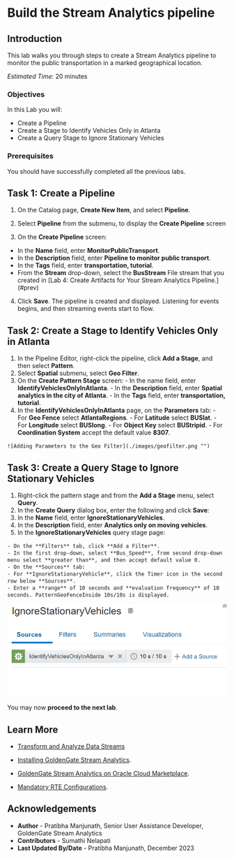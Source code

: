 
# Build the Stream Analytics pipeline

## Introduction

This lab walks you through steps to create a Stream Analytics pipeline to monitor the public transportation in a marked geographical location.

*Estimated Time*: 20 minutes

### Objectives
In this Lab you will:
- Create a Pipeline
- Create a Stage to Identify Vehicles Only in Atlanta
- Create a Query Stage to Ignore Stationary Vehicles

### Prerequisites
You should have successfully completed all the previous labs.

## **Task 1:** Create a Pipeline

1. On the Catalog page, **Create New Item**, and select **Pipeline**.

2. Select **Pipeline** from the submenu, to display the **Create Pipeline** screen

3. On the **Create Pipeline** screen:

  - In the **Name** field, enter **MonitorPublicTransport**.
  - In the **Description** field, enter **Pipeline to monitor public transport**.
  - In the **Tags** field, enter **transportation, tutorial**.
  - From the **Stream** drop-down, select the **BusStream** File stream that you created in [Lab 4: Create Artifacts for Your Stream Analytics Pipeline.] (#prev)

4. Click **Save**.
The pipeline is created and displayed. Listening for events begins, and then streaming events start to flow.

## **Task 2:** Create a Stage to Identify Vehicles Only in Atlanta

  1. In the Pipeline Editor, right-click the pipeline, click **Add a Stage**, and then select **Pattern**.
  2. Select **Spatial** submenu, select **Geo Filter**.
  3. On the **Create Pattern Stage** screen:
    - In the name field, enter **IdentifyVehiclesOnlyInAtlanta**.
    - In the **Description** field, enter **Spatial analytics in the city of Atlanta**.
    - In the **Tags** field, enter **transportation, tutorial**.
  4. In the **IdentifyVehiclesOnlyInAtlanta** page, on the **Parameters** tab:
    - For **Geo Fence** select **AtlantaRegions**.
    - For **Latitude** select **BUSlat**.
    - For **Longitude** select **BUSlong**.
    - For **Object Key** select **BUStripid**.
    - For **Coordination System** accept the default value **8307**.

    ![Adding Parameters to the Geo Filter](./images/geofilter.png "")


## **Task 3:** Create a Query Stage to Ignore Stationary Vehicles
  1. Right-click the pattern stage and from the **Add a Stage** menu, select **Query**.
  2. In the **Create Query** dialog box, enter the following and click **Save**:
  3. In the **Name** field, enter **IgnoreStationaryVehicles**.
  4. In the **Description** field, enter **Analytics only on moving vehicles**.
  5. In the **IgnoreStationaryVehicles** query stage page:
  
    - On the **Filters** tab, click **Add a Filter**.
    - In the first drop-down, select **Bus_Speed**, from second drop-down menu select **greater than**, and then accept default value 0.
    - On the **Sources** tab:
    - For **IgnoreStationaryVehicle**, click the Timer icon in the second row below **Sources**.
    - Enter a **range** of 10 seconds and **evaluation frequency** of 10 seconds. PatternGeoFenceInside 10s/10s is displayed.
  
![Adding a Range and Frequency to the Pattern](./images/ran-freq.PNG "")

You may now **proceed to the next lab**.

## Learn More

* [Transform and Analyze Data Streams](https://docs.oracle.com/en/middleware/fusion-middleware/osa/19.1/using/creating-pipeline-transform-and-analyze-data-streams.html#GUID-9DB9B57A-1095-4557-ACB9-816A696EB121)

* [Installing GoldenGate Stream Analytics](https://docs.oracle.com/en/middleware/fusion-middleware/osa/19.1/install/how-install-goldengate-stream-analytics.html#GUID-13BC895D-6AD1-4398-98E2-B5BE5B14D26B).

* [GoldenGate Stream Analytics on Oracle Cloud Marketplace](https://docs.oracle.com/en/middleware/fusion-middleware/osa/19.1/osamp/getting-started-goldengate-stream-analytics-oci.html#GUID-B488861E-1C43-4177-A1F8-40F8E44754AD).

* [Mandatory RTE Configurations](https://docs.oracle.com/en/middleware/fusion-middleware/osa/19.1/using/configuring-runtime-environment.html#GUID-EB33DDFD-7444-434D-8944-059564A453FD).

## Acknowledgements
* **Author** - Pratibha Manjunath, Senior User Assistance Developer, GoldenGate Stream Analytics
* **Contributors** - Sumathi Nelapati
* **Last Updated By/Date** - Pratibha Manjunath, December 2023
